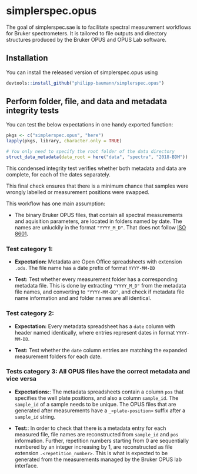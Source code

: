 
<!-- README.md is generated from README.Rmd. Please edit that file -->
simplerspec.opus
================

The goal of simplerspec.sae is to facilitate spectral measurement workflows for Bruker spectrometers. It is tailored to file outputs and directory structures produced by the Bruker OPUS and OPUS Lab software.

Installation
------------

You can install the released version of simplerspec.opus using

``` r
devtools::install_github("philipp-baumann/simplerspec.opus")
```

Perform folder, file, and data and metadata integrity tests
-----------------------------------------------------------

You can test the below expectations in one handy exported function:

``` r
pkgs <- c("simplerspec.opus", "here")
lapply(pkgs, library, character.only = TRUE)

# You only need to specify the root folder of the data directory
struct_data_metadata(data_root = here("data", "spectra", "2018-BDM"))
```

This condensed integrity test verifies whether both metadata and data are complete, for each of the dates separately.

This final check ensures that there is a minimum chance that samples were wrongly labelled or measurement positions were swapped.

This workflow has one main assumption:

-   The binary Bruker OPUS files, that contain all spectral measurements and aquisition parameters, are located in folders named by date. The names are unluckily in the format `"YYYY_M_D"`. That does not follow [ISO 8601](https://en.wikipedia.org/wiki/ISO_8601).

### Test category 1:

-   **Expectation:** Metadata are Open Office spreadsheets with extension `.ods`. The file name has a date prefix of format `YYYY-MM-DD`

-   **Test:** Test whether every measurement folder has a corresponding metadata file. This is done by extracting `"YYYY_M_D"` from the metadata file names, and converting to `"YYYY-MM-DD"`, and check if metadata file name information and and folder names are all identical.

### Test category 2:

-   **Expectation:** Every metadata spreadsheet has a `date` column with header named identically, where entries represent dates in format `YYYY-MM-DD`.

-   **Test:** Test whether the `date` column entries are matching the expanded measurement folders for each date.

### Tests category 3: All OPUS files have the correct metadata and vice versa

-   **Expectations:**: The metadata spreadsheets contain a column `pos` that specifies the well plate positions, and also a column `sample_id`. The `sample_id` of a sample needs to be unique. The OPUS files that are generated after measurements have a `_<plate-position>` suffix after a `sample_id` string.

-   **Test:**: In order to check that there is a metadata entry for each measured file, file names are reconstructed from `sample_id` and `pos` information. Further, repetition numbers starting from 0 are sequentially numbered by an integer increasing by 1, are reconstructed as file extension
    `.<repetition_number>`. This is what is expected to be generated from the measurements managed by the Bruker OPUS lab interface.
